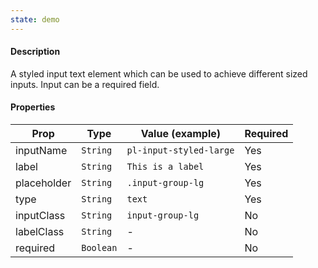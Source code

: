 ```yaml
---
state: demo
---
```


#### Description

A styled input text element which can be used to achieve different sized inputs. Input can be a required field.

#### Properties

| Prop        | Type      | Value (example)         | Required |
| ----------- | --------- | ----------------------- | -------- |
| inputName   | `String`  | `pl-input-styled-large` | Yes      |
| label       | `String`  | `This is a label`       | Yes      |
| placeholder | `String`  | `.input-group-lg`       | Yes      |
| type        | `String`  | `text`                  | Yes      |
| inputClass  | `String`  | `input-group-lg`        | No       |
| labelClass  | `String`  | -                       | No       |
| required    | `Boolean` | -                       | No       |
